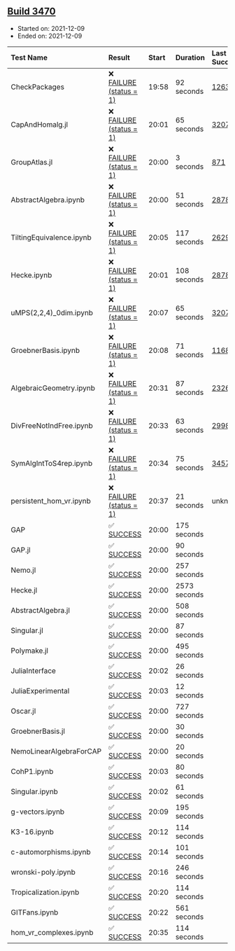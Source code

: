 ## [Build 3470](https://oscarci.mathematik.uni-kl.de/job/oscar-stable/3470/)

* Started on: 2021-12-09
* Ended on: 2021-12-09

| Test Name    | Result | Start | Duration | Last Success | First Failure |
|:-------------|:-------|:------|:---------|:-------------|:--------------|
| CheckPackages | ❌ [FAILURE (status = 1)](https://oscarci.mathematik.uni-kl.de/job/oscar-stable/3470/artifact/logs/build-3470/CheckPackages.log) | 19:58 | 92 seconds | [1263](https://oscarci.mathematik.uni-kl.de/job/oscar-stable/1263/) | [1264](https://oscarci.mathematik.uni-kl.de/job/oscar-stable/1264/) |
| CapAndHomalg.jl | ❌ [FAILURE (status = 1)](https://oscarci.mathematik.uni-kl.de/job/oscar-stable/3470/artifact/logs/build-3470/CapAndHomalg.jl.log) | 20:01 | 65 seconds | [3207](https://oscarci.mathematik.uni-kl.de/job/oscar-stable/3207/) | [3208](https://oscarci.mathematik.uni-kl.de/job/oscar-stable/3208/) |
| GroupAtlas.jl | ❌ [FAILURE (status = 1)](https://oscarci.mathematik.uni-kl.de/job/oscar-stable/3470/artifact/logs/build-3470/GroupAtlas.jl.log) | 20:00 | 3 seconds | [871](https://oscarci.mathematik.uni-kl.de/job/oscar-stable/871/) | [872](https://oscarci.mathematik.uni-kl.de/job/oscar-stable/872/) |
| AbstractAlgebra.ipynb | ❌ [FAILURE (status = 1)](https://oscarci.mathematik.uni-kl.de/job/oscar-stable/3470/artifact/logs/build-3470/AbstractAlgebra.ipynb.log) | 20:00 | 51 seconds | [2878](https://oscarci.mathematik.uni-kl.de/job/oscar-stable/2878/) | [2879](https://oscarci.mathematik.uni-kl.de/job/oscar-stable/2879/) |
| TiltingEquivalence.ipynb | ❌ [FAILURE (status = 1)](https://oscarci.mathematik.uni-kl.de/job/oscar-stable/3470/artifact/logs/build-3470/TiltingEquivalence.ipynb.log) | 20:05 | 117 seconds | [2629](https://oscarci.mathematik.uni-kl.de/job/oscar-stable/2629/) | [2630](https://oscarci.mathematik.uni-kl.de/job/oscar-stable/2630/) |
| Hecke.ipynb | ❌ [FAILURE (status = 1)](https://oscarci.mathematik.uni-kl.de/job/oscar-stable/3470/artifact/logs/build-3470/Hecke.ipynb.log) | 20:01 | 108 seconds | [2878](https://oscarci.mathematik.uni-kl.de/job/oscar-stable/2878/) | [2879](https://oscarci.mathematik.uni-kl.de/job/oscar-stable/2879/) |
| uMPS(2,2,4)_0dim.ipynb | ❌ [FAILURE (status = 1)](https://oscarci.mathematik.uni-kl.de/job/oscar-stable/3470/artifact/logs/build-3470/uMPS-2-2-4-_0dim.ipynb.log) | 20:07 | 65 seconds | [3207](https://oscarci.mathematik.uni-kl.de/job/oscar-stable/3207/) | [3208](https://oscarci.mathematik.uni-kl.de/job/oscar-stable/3208/) |
| GroebnerBasis.ipynb | ❌ [FAILURE (status = 1)](https://oscarci.mathematik.uni-kl.de/job/oscar-stable/3470/artifact/logs/build-3470/GroebnerBasis.ipynb.log) | 20:08 | 71 seconds | [1168](https://oscarci.mathematik.uni-kl.de/job/oscar-stable/1168/) | [1169](https://oscarci.mathematik.uni-kl.de/job/oscar-stable/1169/) |
| AlgebraicGeometry.ipynb | ❌ [FAILURE (status = 1)](https://oscarci.mathematik.uni-kl.de/job/oscar-stable/3470/artifact/logs/build-3470/AlgebraicGeometry.ipynb.log) | 20:31 | 87 seconds | [2326](https://oscarci.mathematik.uni-kl.de/job/oscar-stable/2326/) | [2327](https://oscarci.mathematik.uni-kl.de/job/oscar-stable/2327/) |
| DivFreeNotIndFree.ipynb | ❌ [FAILURE (status = 1)](https://oscarci.mathematik.uni-kl.de/job/oscar-stable/3470/artifact/logs/build-3470/DivFreeNotIndFree.ipynb.log) | 20:33 | 63 seconds | [2998](https://oscarci.mathematik.uni-kl.de/job/oscar-stable/2998/) | [2999](https://oscarci.mathematik.uni-kl.de/job/oscar-stable/2999/) |
| SymAlgIntToS4rep.ipynb | ❌ [FAILURE (status = 1)](https://oscarci.mathematik.uni-kl.de/job/oscar-stable/3470/artifact/logs/build-3470/SymAlgIntToS4rep.ipynb.log) | 20:34 | 75 seconds | [3457](https://oscarci.mathematik.uni-kl.de/job/oscar-stable/3457/) | [3458](https://oscarci.mathematik.uni-kl.de/job/oscar-stable/3458/) |
| persistent_hom_vr.ipynb | ❌ [FAILURE (status = 1)](https://oscarci.mathematik.uni-kl.de/job/oscar-stable/3470/artifact/logs/build-3470/persistent_hom_vr.ipynb.log) | 20:37 | 21 seconds | unknown | unknown |
| GAP | ✅ [SUCCESS](https://oscarci.mathematik.uni-kl.de/job/oscar-stable/3470/artifact/logs/build-3470/GAP.log) | 20:00 | 175 seconds |  |  |
| GAP.jl | ✅ [SUCCESS](https://oscarci.mathematik.uni-kl.de/job/oscar-stable/3470/artifact/logs/build-3470/GAP.jl.log) | 20:00 | 90 seconds |  |  |
| Nemo.jl | ✅ [SUCCESS](https://oscarci.mathematik.uni-kl.de/job/oscar-stable/3470/artifact/logs/build-3470/Nemo.jl.log) | 20:00 | 257 seconds |  |  |
| Hecke.jl | ✅ [SUCCESS](https://oscarci.mathematik.uni-kl.de/job/oscar-stable/3470/artifact/logs/build-3470/Hecke.jl.log) | 20:00 | 2573 seconds |  |  |
| AbstractAlgebra.jl | ✅ [SUCCESS](https://oscarci.mathematik.uni-kl.de/job/oscar-stable/3470/artifact/logs/build-3470/AbstractAlgebra.jl.log) | 20:00 | 508 seconds |  |  |
| Singular.jl | ✅ [SUCCESS](https://oscarci.mathematik.uni-kl.de/job/oscar-stable/3470/artifact/logs/build-3470/Singular.jl.log) | 20:00 | 87 seconds |  |  |
| Polymake.jl | ✅ [SUCCESS](https://oscarci.mathematik.uni-kl.de/job/oscar-stable/3470/artifact/logs/build-3470/Polymake.jl.log) | 20:00 | 495 seconds |  |  |
| JuliaInterface | ✅ [SUCCESS](https://oscarci.mathematik.uni-kl.de/job/oscar-stable/3470/artifact/logs/build-3470/JuliaInterface.log) | 20:02 | 26 seconds |  |  |
| JuliaExperimental | ✅ [SUCCESS](https://oscarci.mathematik.uni-kl.de/job/oscar-stable/3470/artifact/logs/build-3470/JuliaExperimental.log) | 20:03 | 12 seconds |  |  |
| Oscar.jl | ✅ [SUCCESS](https://oscarci.mathematik.uni-kl.de/job/oscar-stable/3470/artifact/logs/build-3470/Oscar.jl.log) | 20:00 | 727 seconds |  |  |
| GroebnerBasis.jl | ✅ [SUCCESS](https://oscarci.mathematik.uni-kl.de/job/oscar-stable/3470/artifact/logs/build-3470/GroebnerBasis.jl.log) | 20:00 | 30 seconds |  |  |
| NemoLinearAlgebraForCAP | ✅ [SUCCESS](https://oscarci.mathematik.uni-kl.de/job/oscar-stable/3470/artifact/logs/build-3470/NemoLinearAlgebraForCAP.log) | 20:00 | 20 seconds |  |  |
| CohP1.ipynb | ✅ [SUCCESS](https://oscarci.mathematik.uni-kl.de/job/oscar-stable/3470/artifact/logs/build-3470/CohP1.ipynb.log) | 20:03 | 80 seconds |  |  |
| Singular.ipynb | ✅ [SUCCESS](https://oscarci.mathematik.uni-kl.de/job/oscar-stable/3470/artifact/logs/build-3470/Singular.ipynb.log) | 20:02 | 61 seconds |  |  |
| g-vectors.ipynb | ✅ [SUCCESS](https://oscarci.mathematik.uni-kl.de/job/oscar-stable/3470/artifact/logs/build-3470/g-vectors.ipynb.log) | 20:09 | 195 seconds |  |  |
| K3-16.ipynb | ✅ [SUCCESS](https://oscarci.mathematik.uni-kl.de/job/oscar-stable/3470/artifact/logs/build-3470/K3-16.ipynb.log) | 20:12 | 114 seconds |  |  |
| c-automorphisms.ipynb | ✅ [SUCCESS](https://oscarci.mathematik.uni-kl.de/job/oscar-stable/3470/artifact/logs/build-3470/c-automorphisms.ipynb.log) | 20:14 | 101 seconds |  |  |
| wronski-poly.ipynb | ✅ [SUCCESS](https://oscarci.mathematik.uni-kl.de/job/oscar-stable/3470/artifact/logs/build-3470/wronski-poly.ipynb.log) | 20:16 | 246 seconds |  |  |
| Tropicalization.ipynb | ✅ [SUCCESS](https://oscarci.mathematik.uni-kl.de/job/oscar-stable/3470/artifact/logs/build-3470/Tropicalization.ipynb.log) | 20:20 | 114 seconds |  |  |
| GITFans.ipynb | ✅ [SUCCESS](https://oscarci.mathematik.uni-kl.de/job/oscar-stable/3470/artifact/logs/build-3470/GITFans.ipynb.log) | 20:22 | 561 seconds |  |  |
| hom_vr_complexes.ipynb | ✅ [SUCCESS](https://oscarci.mathematik.uni-kl.de/job/oscar-stable/3470/artifact/logs/build-3470/hom_vr_complexes.ipynb.log) | 20:35 | 114 seconds |  |  |
